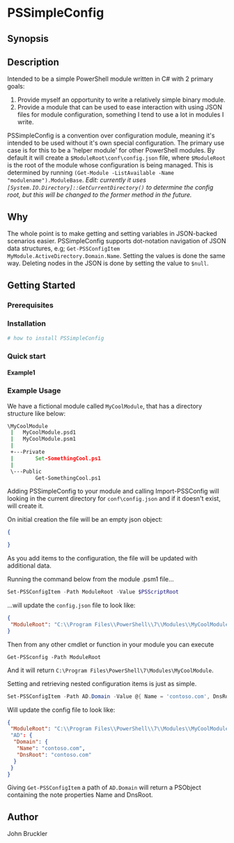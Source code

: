 # PSSimpleConfig

## Synopsis

<!-- Enter a synopsis -->

## Description

Intended to be a simple PowerShell module written in C# with 2 primary goals:

1. Provide myself an opportunity to write a relatively simple binary module.
2. Provide a module that can be used to ease interaction with using JSON files for module configuration, something I tend to use a lot in modules I write.

PSSimpleConfig is a convention over configuration module, meaning it's intended to be used without it's own special configuration. The primary use case is for this to be a 'helper module' for other PowerShell modules. By default it will create a `$ModuleRoot\conf\config.json` file, where `$ModuleRoot` is the root of the module whose configuration is being managed. This is determined by running `(Get-Module -ListAvailable -Name "modulename").ModuleBase`. *Edit: currently it uses `[System.IO.Directory]::GetCurrentDirectory()` to determine the config root, but this will be changed to the former method in the future.*

## Why

The whole point is to make getting and setting variables in JSON-backed scenarios easier. PSSimpleConfig supports dot-notation navigation of JSON data structures, e.g; `Get-PSSConfigItem MyModule.ActiveDirectory.Domain.Name`. Setting the values is done the same way. Deleting nodes in the JSON is done by setting the value to `$null`.

## Getting Started

### Prerequisites

<!-- list any prerequisites -->

### Installation

```powershell
# how to install PSSimpleConfig

```

### Quick start

#### Example1

### Example Usage

We have a fictional module called `MyCoolModule`, that has a directory structure like below:

```cmd
\MyCoolModule
 |   MyCoolModule.psd1
 |   MyCoolModule.psm1
 |
 +---Private
 |       Set-SomethingCool.ps1
 |
 \---Public
         Get-SomethingCool.ps1
```

Adding PSSimpleConfig to your module and calling Import-PSSConfig will looking in the current directory for `conf\config.json` and if it doesn't exist, will create it.

On initial creation the file will be an empty json object:

```json
{

}
```

As you add items to the configuration, the file will be updated with additional data.

Running the command below from the module .psm1 file...

```powershell
Set-PSSConfigItem -Path ModuleRoot -Value $PSScriptRoot
```

...will update the `config.json` file to look like:

```json
{
 "ModuleRoot": "C:\\Program Files\\PowerShell\\7\\Modules\\MyCoolModule"
}
```

Then from any other cmdlet or function in your module you can execute

```powerhshell
Get-PSSconfig -Path ModuleRoot
```

And it will return `C:\Program Files\PowerShell\7\Modules\MyCoolModule`.

Setting and retrieving nested configuration items is just as simple.

```powershell
Set-PSSConfigItem -Path AD.Domain -Value @{ Name = 'contoso.com', DnsRoot = 'contoso.com'}
```

Will update the config file to look like:

```json
{
 "ModuleRoot": "C:\\Program Files\\PowerShell\\7\\Modules\\MyCoolModule"
 "AD": {
  "Domain": {
   "Name": "contoso.com",
   "DnsRoot": "contoso.com"
  }
 }
}
```

Giving `Get-PSSConfigItem` a path of `AD.Domain` will return a PSObject containing the note properties Name and DnsRoot.

## Author

John Bruckler

